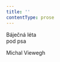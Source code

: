 ```yaml
---
title: ''
contentType: prose
---
```


<section>

Báječná léta  
pod psa

Michal Viewegh

</section>
